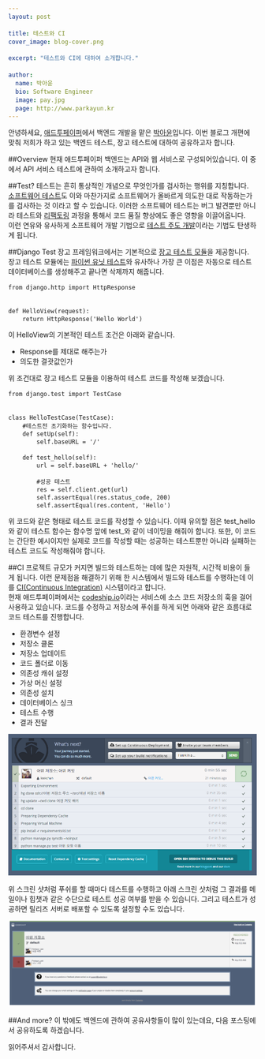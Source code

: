 ```yaml
---
layout: post

title: 테스트와 CI
cover_image: blog-cover.png

excerpt: "테스트와 CI에 대하여 소개합니다."

author:
  name: 박아윤
  bio: Software Engineer
  image: pay.jpg
  page: http://www.parkayun.kr
---
```


안녕하세요, [애드투페이퍼](http://www.add2paper.com)에서 백엔드 개발을 맡은 [박아윤](http://www.parkayun.kr)입니다. 이번 블로그 개편에 맞춰 저희가 하고 있는 백엔드 테스트, 장고 테스트에 대하여 공유하고자 합니다.

##Overview
현재 애드투페이퍼 백엔드는 API와 웹 서비스로 구성되어있습니다. 이 중에서 API 서비스 테스트에 관하여 소개하고자 합니다.

##Test?
테스트는 흔히 통상적인 개념으로 무엇인가를 검사하는 행위를 지칭합니다.  
[소프트웨어 테스트](http://ko.wikipedia.org/wiki/%EC%86%8C%ED%94%84%ED%8A%B8%EC%9B%A8%EC%96%B4_%ED%85%8C%EC%8A%A4%ED%8A%B8)도 이와 마찬가지로 소프트웨어가 올바르게 의도한 대로 작동하는가를 검사하는 것 이라고 할 수 있습니다. 이러한 소프트웨어 테스트는 버그 발견뿐만 아니라 테스트와 [리팩토링](http://ko.wikipedia.org/wiki/%EB%A6%AC%ED%8C%A9%ED%86%A0%EB%A7%81) 과정을 통해서 코드 품질 향상에도 좋은 영향을 이끌어옵니다.  
이런 연유와 유사하게 소프트웨어 개발 기법으로 [테스트 주도 개발](http://ko.wikipedia.org/wiki/%ED%85%8C%EC%8A%A4%ED%8A%B8_%EC%A3%BC%EB%8F%84_%EA%B0%9C%EB%B0%9C)이라는 기법도 탄생하게 됩니다.

##Django Test
장고 프레임워크에서는 기본적으로 [장고 테스트 모듈](https://docs.djangoproject.com/en/1.7/topics/testing/overview/)을 제공합니다.  
장고 테스트 모듈에는 [파이썬 유닛 테스트](https://docs.python.org/2/library/unittest.html)와 유사하나 가장 큰 이점은 자동으로 테스트 데이터베이스를 생성해주고 끝나면 삭제까지 해줍니다.

    from django.http import HttpResponse
    
    
    def HelloView(request):
        return HttpResponse('Hello World')

이 HelloView의 기본적인 테스트 조건은 아래와 같습니다.
* Response를 제대로 해주는가
* 의도한 결괏값인가  

위 조건대로 장고 테스트 모듈을 이용하여 테스트 코드를 작성해 보겠습니다.

    from django.test import TestCase
    
    
    class HelloTestCase(TestCase):
        #테스트전 초기화하는 함수입니다.
        def setUp(self):
            self.baseURL = '/'
            
        def test_hello(self):
            url = self.baseURL + 'hello/'
            
            #성공 테스트
            res = self.client.get(url)
            self.assertEqual(res.status_code, 200)
            self.assertEqual(res.content, 'Hello')
              
위 코드와 같은 형태로 테스트 코드를 작성할 수 있습니다. 이때 유의할 점은 test\_hello와 같이 테스트 함수는 함수명 앞에 test\_와 같이 네이밍을 해줘야 합니다. 또한, 이 코드는 간단한 예시이지만 실제로 코드를 작성할 때는 성공하는 테스트뿐만 아니라 실패하는 테스트 코드도 작성해줘야 합니다.

##CI
프로젝트 규모가 커지면 빌드와 테스트하는 데에 많은 자원적, 시간적 비용이 들게 됩니다. 이런 문제점을 해결하기 위해 한 시스템에서 빌드와 테스트를 수행하는데 이를 [CI(Continuous Integration)](http://ko.wikipedia.org/wiki/%EC%A7%80%EC%86%8D%EC%A0%81%EC%9D%B8_%ED%86%B5%ED%95%A9) 시스템이라고 합니다.  
현재 애드투페이퍼에서는 [codeship.io](https://codeship.io)이라는 서비스에 소스 코드 저장소의 훅을 걸어 사용하고 있습니다. 코드를 수정하고 저장소에 푸쉬를 하게 되면 아래와 같은 흐름대로 코드 테스트를 진행합니다.

* 환경변수 설정
* 저장소 클론
* 저장소 업데이트
* 코드 폴더로 이동
* 의존성 캐쉬 설정
* 가상 머신 설정
* 의존성 설치
* 데이터베이스 싱크
* 테스트 수행
* 결과 전달  

![코드쉽 테스트](/images/codeship_test.png)  

위 스크린 샷처럼 푸쉬를 할 때마다 테스트를 수행하고 아래 스크린 샷처럼 그 결과를 메일이나 힙챗과 같은 수단으로 테스트 성공 여부를 받을 수 있습니다. 그리고 테스트가 성공하면 릴리즈 서버로 배포할 수 있도록 설정할 수도 있습니다.

![테스트 피드백](/images/test_feedback.png)  

##And more?
이 밖에도 백엔드에 관하여 공유사항들이 많이 있는데요, 다음 포스팅에서 공유하도록 하겠습니다.

읽어주셔서 감사합니다.

